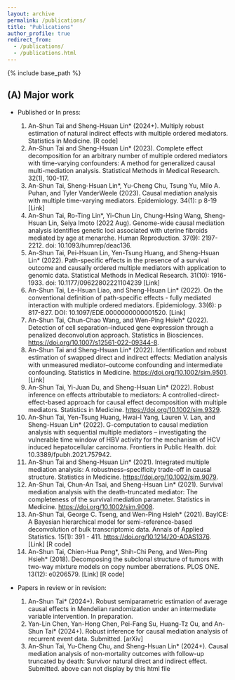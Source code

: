 ```yaml
---
layout: archive
permalink: /publications/
title: "Publications"
author_profile: true
redirect_from: 
  - /publications/
  - /publications.html
---
```


{% include base_path %}

(A) Major work
-----
  * Published or In press​:
    1. An-Shun Tai and Sheng-Hsuan Lin* (2024+). Multiply robust estimation of natural indirect effects with multiple ordered mediators. Statistics in Medicine. [R code]
    2. An-Shun Tai and Sheng-Hsuan Lin* (2023). Complete effect decomposition for an arbitrary number of multiple ordered mediators with time-varying confounders: A method for generalized causal multi-mediation analysis. Statistical Methods in Medical Research. 32(1), 100-117.
    3. An-Shun Tai, Sheng-Hsuan Lin*, Yu-Cheng Chu, Tsung Yu, Milo A. Puhan, and Tyler VanderWeele (2023). Causal mediation analysis with multiple time-varying mediators. Epidemiology. 34(1): p 8-19 [Link]
    4. An-Shun Tai, Ro-Ting Lin*, Yi-Chun Lin, Chung-Hsing Wang, Sheng-Hsuan Lin, Seiya Imoto (2022 Aug). Genome-wide causal mediation analysis identifies genetic loci associated with uterine fibroids mediated by age at menarche. Human Reproduction. 37(9): 2197-2212. doi: 10.1093/humrep/deac136.
    5. An-Shun Tai, Pei-Hsuan Lin, Yen-Tsung Huang, and Sheng-Hsuan Lin* (2022). Path-specific effects in the presence of a survival outcome and causally ordered multiple mediators with application to genomic data. Statistical Methods in Medical Research. 31(10): 1916-1933. doi: 10.1177/09622802221104239 [Link]
    6. An-Shun Tai, Le-Hsuan Liao, and Sheng-Hsuan Lin* (2022). On the conventional definition of path-specific effects - fully mediated interaction with multiple ordered mediators. Epidemiology. 33(6): p 817-827. DOI: 10.1097/EDE.0000000000001520. [Link]
    7. An-Shun Tai, Chun-Chao Wang, and Wen-Ping Hsieh* (2022). Detection of cell separation–induced gene expression through a penalized deconvolution approach. Statistics in Biosciences. https://doi.org/10.1007/s12561-022-09344-8.
    8. An-Shun Tai and Sheng-Hsuan Lin* (2022). Identification and robust estimation of swapped direct and indirect effects: Mediation analysis with unmeasured mediator–outcome confounding and intermediate confounding. Statistics in Medicine. https://doi.org/10.1002/sim.9501. [Link]
    9. An-Shun Tai, Yi-Juan Du, and Sheng-Hsuan Lin* (2022). Robust inference on effects attributable to mediators: A controlled-direct-effect-based approach for causal effect decomposition with multiple mediators. Statistics in Medicine. https://doi.org/10.1002/sim.9329. 
    10. An-Shun Tai, Yen-Tsung Huang, Hwai-I Yang, Lauren V. Lan, and Sheng-Hsuan Lin* (2022). G-computation to causal mediation analysis with sequential multiple mediators – investigating the vulnerable time window of HBV activity for the mechanism of HCV induced hepatocellular carcinoma. Frontiers in Public Health. doi: 10.3389/fpubh.2021.757942.
    11. An-Shun Tai and Sheng-Hsuan Lin* (2021). Integrated multiple mediation analysis: A robustness–specificity trade-off in causal structure. Statistics in Medicine. https://doi.org/10.1002/sim.9079.
    12. An-Shun Tai, Chun-An Tsai, and Sheng-Hsuan Lin* (2021). Survival mediation analysis with the death-truncated mediator: The completeness of the survival mediation parameter. Statistics in Medicine. https://doi.org/10.1002/sim.9008.
    13. An-Shun Tai, George C. Tseng, and Wen-Ping Hsieh* (2021). BayICE: A Bayesian hierarchical model for semi-reference-based deconvolution of bulk transcriptomic data. Annals of Applied Statistics. 15(1): 391 - 411. https://doi.org/10.1214/20-AOAS1376. [Link] [R code]
    14. An-Shun Tai, Chien-Hua Peng*, Shih-Chi Peng, and Wen-Ping Hsieh* (2018). Decomposing the subclonal structure of tumors with two-way mixture models on copy number aberrations. PLOS ONE. 13(12): e0206579. [Link] [R code]

  * Papers in review or in revision:​
    1. An-Shun Tai* (2024+). Robust semiparametric estimation of average causal effects in Mendelian randomization under an intermediate variable intervention. In preparation.
    2. Yan-Lin Chen, Yan-Hong Chen, Pei-Fang Su, Huang-Tz Ou, and An-Shun Tai* (2024+). Robust inference for causal mediation analysis of recurrent event data. Submitted. [arXiv]
    3. An-Shun Tai, Yu-Cheng Chu, and Sheng-Hsuan Lin* (2024+). Causal mediation analysis of non-mortality outcomes with follow-up truncated by death: Survivor natural direct and indirect effect. Submitted. 
  above can not display by this html file 
